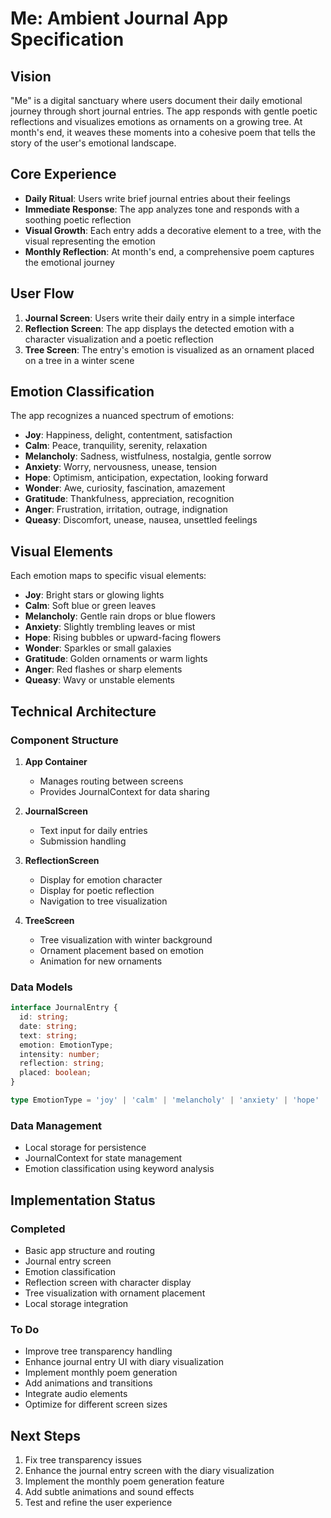 # Me: Ambient Journal App Specification

## Vision
"Me" is a digital sanctuary where users document their daily emotional journey through short journal entries. The app responds with gentle poetic reflections and visualizes emotions as ornaments on a growing tree. At month's end, it weaves these moments into a cohesive poem that tells the story of the user's emotional landscape.

## Core Experience
- **Daily Ritual**: Users write brief journal entries about their feelings
- **Immediate Response**: The app analyzes tone and responds with a soothing poetic reflection
- **Visual Growth**: Each entry adds a decorative element to a tree, with the visual representing the emotion
- **Monthly Reflection**: At month's end, a comprehensive poem captures the emotional journey

## User Flow
1. **Journal Screen**: Users write their daily entry in a simple interface
2. **Reflection Screen**: The app displays the detected emotion with a character visualization and a poetic reflection
3. **Tree Screen**: The entry's emotion is visualized as an ornament placed on a tree in a winter scene

## Emotion Classification
The app recognizes a nuanced spectrum of emotions:
- **Joy**: Happiness, delight, contentment, satisfaction
- **Calm**: Peace, tranquility, serenity, relaxation
- **Melancholy**: Sadness, wistfulness, nostalgia, gentle sorrow
- **Anxiety**: Worry, nervousness, unease, tension
- **Hope**: Optimism, anticipation, expectation, looking forward
- **Wonder**: Awe, curiosity, fascination, amazement
- **Gratitude**: Thankfulness, appreciation, recognition
- **Anger**: Frustration, irritation, outrage, indignation
- **Queasy**: Discomfort, unease, nausea, unsettled feelings

## Visual Elements
Each emotion maps to specific visual elements:
- **Joy**: Bright stars or glowing lights
- **Calm**: Soft blue or green leaves
- **Melancholy**: Gentle rain drops or blue flowers
- **Anxiety**: Slightly trembling leaves or mist
- **Hope**: Rising bubbles or upward-facing flowers
- **Wonder**: Sparkles or small galaxies
- **Gratitude**: Golden ornaments or warm lights
- **Anger**: Red flashes or sharp elements
- **Queasy**: Wavy or unstable elements

## Technical Architecture

### Component Structure
1. **App Container**
   - Manages routing between screens
   - Provides JournalContext for data sharing

2. **JournalScreen**
   - Text input for daily entries
   - Submission handling

3. **ReflectionScreen**
   - Display for emotion character
   - Display for poetic reflection
   - Navigation to tree visualization

4. **TreeScreen**
   - Tree visualization with winter background
   - Ornament placement based on emotion
   - Animation for new ornaments

### Data Models

```typescript
interface JournalEntry {
  id: string;
  date: string;
  text: string;
  emotion: EmotionType;
  intensity: number;
  reflection: string;
  placed: boolean;
}

type EmotionType = 'joy' | 'calm' | 'melancholy' | 'anxiety' | 'hope' | 'wonder' | 'gratitude' | 'anger' | 'queasy';
```

### Data Management
- Local storage for persistence
- JournalContext for state management
- Emotion classification using keyword analysis

## Implementation Status

### Completed
- Basic app structure and routing
- Journal entry screen
- Emotion classification
- Reflection screen with character display
- Tree visualization with ornament placement
- Local storage integration

### To Do
- Improve tree transparency handling
- Enhance journal entry UI with diary visualization
- Implement monthly poem generation
- Add animations and transitions
- Integrate audio elements
- Optimize for different screen sizes

## Next Steps
1. Fix tree transparency issues
2. Enhance the journal entry screen with the diary visualization
3. Implement the monthly poem generation feature
4. Add subtle animations and sound effects
5. Test and refine the user experience